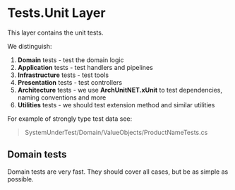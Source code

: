 ﻿# Tests.Unit Layer

This layer contains the unit tests. 

We distinguish:

1. **Domain** tests - test the domain logic
2. **Application** tests - test handlers and pipelines
3. **Infrastructure** tests - test tools
4. **Presentation** tests - test controllers
5. **Architecture** tests - we use **ArchUnitNET.xUnit** to test dependencies, naming conventions and more
6. **Utilities** tests - we should test extension method and similar utilities

For example of strongly type test data see:
> SystemUnderTest/Domain/ValueObjects/ProductNameTests.cs

## Domain tests

Domain tests are very fast. They should cover all cases, but be as simple as possible.